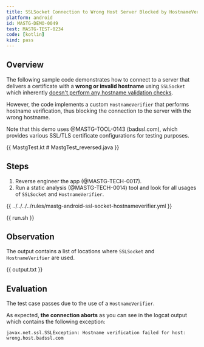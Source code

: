 ```yaml
---
title: SSLSocket Connection to Wrong Host Server Blocked by HostnameVerifier
platform: android
id: MASTG-DEMO-0049
test: MASTG-TEST-0234
code: [kotlin]
kind: pass
---
```


## Overview

The following sample code demonstrates how to connect to a server that delivers a certificate with a **wrong or invalid hostname** using `SSLSocket` which inherently [doesn't perform any hostname validation checks](https://developer.android.com/training/articles/security-ssl.html#WarningsSslSocket).

However, the code implements a custom `HostnameVerifier` that performs hostname verification, thus blocking the connection to the server with the wrong hostname.

Note that this demo uses @MASTG-TOOL-0143 (badssl.com), which provides various SSL/TLS certificate configurations for testing purposes.

{{ MastgTest.kt # MastgTest_reversed.java }}

## Steps

1. Reverse engineer the app (@MASTG-TECH-0017).
2. Run a static analysis (@MASTG-TECH-0014) tool and look for all usages of `SSLSocket` and `HostnameVerifier`.

{{ ../../../../rules/mastg-android-ssl-socket-hostnameverifier.yml }}

{{ run.sh }}

## Observation

The output contains a list of locations where `SSLSocket` and `HostnameVerifier` are used.

{{ output.txt }}

## Evaluation

The test case passes due to the use of a `HostnameVerifier`.

As expected, **the connection aborts** as you can see in the logcat output which contains the following exception:

```plaintext
javax.net.ssl.SSLException: Hostname verification failed for host: wrong.host.badssl.com
```
